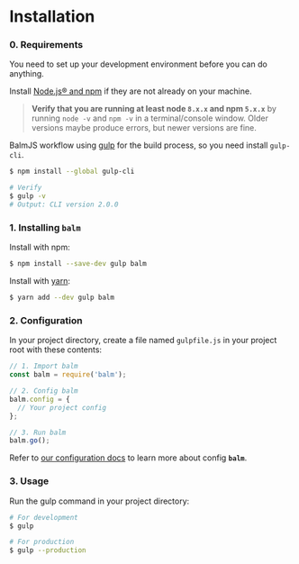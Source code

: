 # Installation

### 0. Requirements

You need to set up your development environment before you can do anything.

Install [Node.js® and npm](https://nodejs.org/en/download/) if they are not already on your machine.

> **Verify that you are running at least node `8.x.x` and npm `5.x.x`** by running `node -v` and `npm -v` in a terminal/console window. Older versions maybe produce errors, but newer versions are fine.

BalmJS workflow using [gulp](https://gulpjs.com/) for the build process, so you need install `gulp-cli`.

```sh
$ npm install --global gulp-cli

# Verify
$ gulp -v
# Output: CLI version 2.0.0
```

### 1. Installing **`balm`**

Install with npm:

```sh
$ npm install --save-dev gulp balm
```

Install with [yarn](https://yarnpkg.com/en/docs/install):

```sh
$ yarn add --dev gulp balm
```

### 2. Configuration

In your project directory, create a file named `gulpfile.js` in your project root with these contents:

```js
// 1. Import balm
const balm = require('balm');

// 2. Config balm
balm.config = {
  // Your project config
};

// 3. Run balm
balm.go();
```

Refer to [our configuration docs](../configuration/toc.md) to learn more about config **`balm`**.

### 3. Usage

Run the gulp command in your project directory:

```sh
# For development
$ gulp

# For production
$ gulp --production
```
